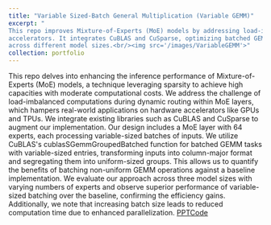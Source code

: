 ```yaml
---
title: "Variable Sized-Batch General Multiplication (Variable GEMM)"
excerpt: "
This repo improves Mixture-of-Experts (MoE) models by addressing load-imbalance during dynamic routing, enhancing inference performance on hardware 
accelerators. It integrates CuBLAS and CuSparse, optimizing batched GEMM tasks for variable-sized inputs, resulting in significant efficiency gains 
across different model sizes.<br/><img src='/images/VariableGEMM'>"
collection: portfolio
---
```


This repo delves into enhancing the inference performance of Mixture-of-Experts (MoE) models, a technique leveraging sparsity to achieve high 
capacities with moderate computational costs. We address the challenge of load-imbalanced computations during dynamic routing within MoE layers, 
which hampers real-world applications on hardware accelerators like GPUs and TPUs. We integrate existing libraries such as CuBLAS and CuSparse to 
augment our implementation. Our design includes a MoE layer with 64 experts, each processing variable-sized batches of inputs. We utilize CuBLAS's 
cublasSGemmGroupedBatched function for batched GEMM tasks with variable-sized entries, transforming inputs into column-major format and segregating
them into uniform-sized groups. This allows us to quantify the benefits of batching non-uniform GEMM operations against a baseline implementation. 
We evaluate our approach across three model sizes with varying numbers of experts and observe superior performance of variable-sized batching over 
the baseline, confirming the efficiency gains. Additionally, we note that increasing batch size leads to reduced computation time due to enhanced 
parallelization.
[PPT](https://docs.google.com/presentation/d/1zngkSWLxD7omhyueg6ARBHEXD4qJyhn06vY7VSojBbk/edit#slide=id.gc6f90357f_0_0)[Code](https://github.com/anirudh28/VariableGEMM)
